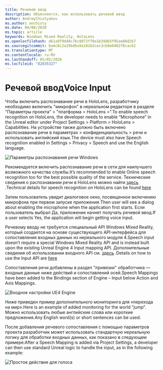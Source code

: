 ```yaml
---
title: Речевой ввод
description: Объясняется, как использовать речевой ввод
author: AndreyChistyakov
ms.author: anchisty
ms.date: 04/08/2020
ms.topic: article
keywords: Windows Mixed Reality, HoloLens
ms.openlocfilehash: d61a9f9d40c76c8872ff0a1b39d65f95ae88d2b7
ms.sourcegitcommit: ba4c8c2a19bd6a9a181b2cec3cb8e0402f8cac62
ms.translationtype: MT
ms.contentlocale: ru-RU
ms.lasthandoff: 05/05/2020
ms.locfileid: "82835327"
---
```

# <a name="voice-input"></a><span data-ttu-id="fc1da-104">Речевой ввод</span><span class="sxs-lookup"><span data-stu-id="fc1da-104">Voice Input</span></span>

<span data-ttu-id="fc1da-105">Чтобы включить распознавание речи в HoloLens, разработчику необходимо включить "микрофон" в нереальном редакторе в разделе "Параметры проекта" > "платформа > HoloLens >".</span><span class="sxs-lookup"><span data-stu-id="fc1da-105">To enable speech recognition on HoloLens, the developer needs to enable “Microphone” in the Unreal editor under Project Settings > Platform > HoloLens > Capabilities.</span></span> <span data-ttu-id="fc1da-106">На устройстве также должно быть включено распознавание речи в параметрах > конфиденциальность > речи и использовать английский язык.</span><span class="sxs-lookup"><span data-stu-id="fc1da-106">The device must also have Speech recognition enabled in Settings > Privacy > Speech and use the English language.</span></span>

![Параметры распознавания речи Windows](images/unreal/speech-recognition-settings.png)

<span data-ttu-id="fc1da-108">Рекомендуется включить распознавание речи в сети для наилучшего возможного качества службы.</span><span class="sxs-lookup"><span data-stu-id="fc1da-108">It’s recommended to enable Online speech recognition too for the best possible quality of the service.</span></span> <span data-ttu-id="fc1da-109">Технические сведения о распознавании речи в HoloLens можно найти [здесь](voice-input.md) .</span><span class="sxs-lookup"><span data-stu-id="fc1da-109">Technical details for speech recognition on HoloLens can be found [here](voice-input.md)</span></span>

<span data-ttu-id="fc1da-110">Затем пользователь увидит диалоговое окно, посвященное включению микрофона при первом запуске приложения.</span><span class="sxs-lookup"><span data-stu-id="fc1da-110">Then user will see a dialog about enabling the microphone when the application first starts.</span></span> <span data-ttu-id="fc1da-111">Если пользователь выбрал Да, приложение начнет получать речевой ввод.</span><span class="sxs-lookup"><span data-stu-id="fc1da-111">If a user selects Yes, the application will begin getting voice input.</span></span>

<span data-ttu-id="fc1da-112">Речевому вводу не требуется специальный API Windows Mixed Reality, который создается на основе существующего API-интерфейса для сопоставления входных данных из нереального модуля 4.</span><span class="sxs-lookup"><span data-stu-id="fc1da-112">Speech input doesn’t require a special Windows Mixed Reality API and is instead built upon the existing Unreal Engine 4 Input mapping API.</span></span> <span data-ttu-id="fc1da-113">Дополнительные сведения об использовании входного API см. [здесь](https://docs.unrealengine.com/en-US/Gameplay/Input/index.html) .</span><span class="sxs-lookup"><span data-stu-id="fc1da-113">Details on how to use the Input API are [here](https://docs.unrealengine.com/en-US/Gameplay/Input/index.html)</span></span>

<span data-ttu-id="fc1da-114">Сопоставления речи добавлены в раздел "привязки" обработчика — входные данные ниже действий и сопоставлений осей.</span><span class="sxs-lookup"><span data-stu-id="fc1da-114">Speech Mappings have been added to the Bindings section of Engine – Input below Action and Axis Mappings.</span></span> 

![Входное настройки UE4 Engine](images/unreal/engine-input.png)
 
<span data-ttu-id="fc1da-116">Ниже приведен пример дополнительного мониторинга для «перехода на мир».</span><span class="sxs-lookup"><span data-stu-id="fc1da-116">Here is an example of added monitoring for the world “jump”.</span></span> <span data-ttu-id="fc1da-117">Можно использовать любые английские слова или короткие предложения.</span><span class="sxs-lookup"><span data-stu-id="fc1da-117">Any English word(s) or short sentences can be used.</span></span> 

<span data-ttu-id="fc1da-118">После добавления речевого сопоставления с помощью параметров проекта разработчик может использовать стандартную нереальную логику для обработки входных данных, как показано в следующем примере:</span><span class="sxs-lookup"><span data-stu-id="fc1da-118">After a Speech Mapping is added via Project Settings, a developer can then use standard Unreal logic to handle the input, as in the following example:</span></span> 
 
![Простое действие для голоса](images/unreal/input-action-bp.png)
